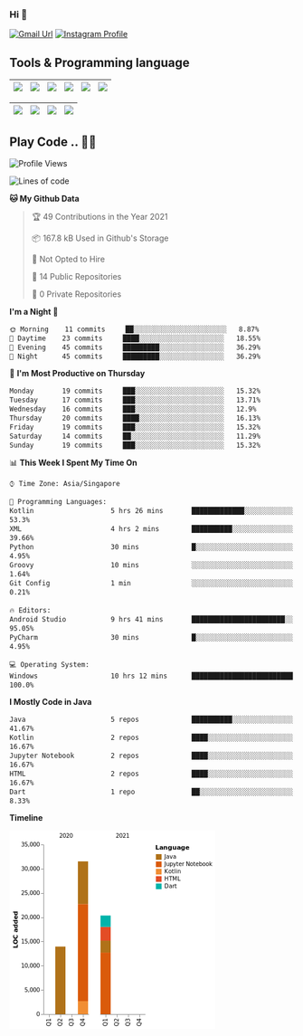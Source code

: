### Hi 👋
[![Gmail Url](https://img.shields.io/twitter/url?label=Goggxi@gmail.com&logo=gmail&style=social&url=http%3A%2F%2Fmailto%3Acontact.Goggxi@gmail.com)](mailto:Goggxi@gmail.com) [![Instagram Profile](https://img.shields.io/twitter/url?label=moh_rifkan&logo=instagram&style=social&url=https://www.instagram.com/moh_rifkan/)](https://www.instagram.com/moh_rifkan/)

## Tools & Programming language
| [<img src="https://miro.medium.com/max/2800/1*UpiyYV4onPs4emx-whdVHA.png" width="50">]() | [<img src="https://cdn.svgporn.com/logos/flutter.svg" width="50">]() | [<img src="https://cdn.svgporn.com/logos/jupyter.svg" width="50">]() | [<img src="https://cdn.svgporn.com/logos/mysql.svg" width="50">]() | <img src="https://cdn.svgporn.com/logos/postgresql.svg" width="50"/> | <img src="https://cdn.svgporn.com/logos/firebase.svg" width="50"/>
|-----|----|----|----|----|----|

|[<img src="https://cdn.svgporn.com/logos/kotlin.svg" width="50">]() | [<img src="https://cdn.svgporn.com/logos/java.svg" width="50">]() | [<img src="https://cdn.svgporn.com/logos/dart.svg" width="50">]() | [<img src="https://cdn.svgporn.com/logos/python.svg" width="50">]() |
|---|---|---|---|


## Play Code .. 💬🚀

<!--START_SECTION:waka-->
![Profile Views](http://img.shields.io/badge/Profile%20Views-0-blue)

![Lines of code](https://img.shields.io/badge/From%20Hello%20World%20I%27ve%20Written-65820%20lines%20of%20code-blue)

**🐱 My Github Data** 

> 🏆 49 Contributions in the Year 2021
 > 
> 📦 167.8 kB Used in Github's Storage 
 > 
> 🚫 Not Opted to Hire
 > 
> 📜 14 Public Repositories 
 > 
> 🔑 0 Private Repositories  
 > 
**I'm a Night 🦉** 

```text
🌞 Morning    11 commits     ██░░░░░░░░░░░░░░░░░░░░░░░   8.87% 
🌆 Daytime    23 commits     ████░░░░░░░░░░░░░░░░░░░░░   18.55% 
🌃 Evening    45 commits     █████████░░░░░░░░░░░░░░░░   36.29% 
🌙 Night      45 commits     █████████░░░░░░░░░░░░░░░░   36.29%

```
📅 **I'm Most Productive on Thursday** 

```text
Monday       19 commits     ███░░░░░░░░░░░░░░░░░░░░░░   15.32% 
Tuesday      17 commits     ███░░░░░░░░░░░░░░░░░░░░░░   13.71% 
Wednesday    16 commits     ███░░░░░░░░░░░░░░░░░░░░░░   12.9% 
Thursday     20 commits     ████░░░░░░░░░░░░░░░░░░░░░   16.13% 
Friday       19 commits     ███░░░░░░░░░░░░░░░░░░░░░░   15.32% 
Saturday     14 commits     ██░░░░░░░░░░░░░░░░░░░░░░░   11.29% 
Sunday       19 commits     ███░░░░░░░░░░░░░░░░░░░░░░   15.32%

```


📊 **This Week I Spent My Time On** 

```text
⌚︎ Time Zone: Asia/Singapore

💬 Programming Languages: 
Kotlin                   5 hrs 26 mins       █████████████░░░░░░░░░░░░   53.3% 
XML                      4 hrs 2 mins        ██████████░░░░░░░░░░░░░░░   39.66% 
Python                   30 mins             █░░░░░░░░░░░░░░░░░░░░░░░░   4.95% 
Groovy                   10 mins             ░░░░░░░░░░░░░░░░░░░░░░░░░   1.64% 
Git Config               1 min               ░░░░░░░░░░░░░░░░░░░░░░░░░   0.21%

🔥 Editors: 
Android Studio           9 hrs 41 mins       ███████████████████████░░   95.05% 
PyCharm                  30 mins             █░░░░░░░░░░░░░░░░░░░░░░░░   4.95%

💻 Operating System: 
Windows                  10 hrs 12 mins      █████████████████████████   100.0%

```

**I Mostly Code in Java** 

```text
Java                     5 repos             ██████████░░░░░░░░░░░░░░░   41.67% 
Kotlin                   2 repos             ████░░░░░░░░░░░░░░░░░░░░░   16.67% 
Jupyter Notebook         2 repos             ████░░░░░░░░░░░░░░░░░░░░░   16.67% 
HTML                     2 repos             ████░░░░░░░░░░░░░░░░░░░░░   16.67% 
Dart                     1 repo              ██░░░░░░░░░░░░░░░░░░░░░░░   8.33%

```


**Timeline**

![Chart not found](https://raw.githubusercontent.com/Goggxi/Goggxi/main/charts/bar_graph.png) 


<!--END_SECTION:waka-->
